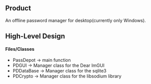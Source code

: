 ## Product
An offline password manager for desktop(currently only Windows).

## High-Level Design
#### Files/Classes
- PassDepot -> main function
- PDGUI -> Manager class for the Dear ImGUI
- PDDataBase -> Manager class for the sqlite3
- PDCrypto -> Manager class for the libsodium library